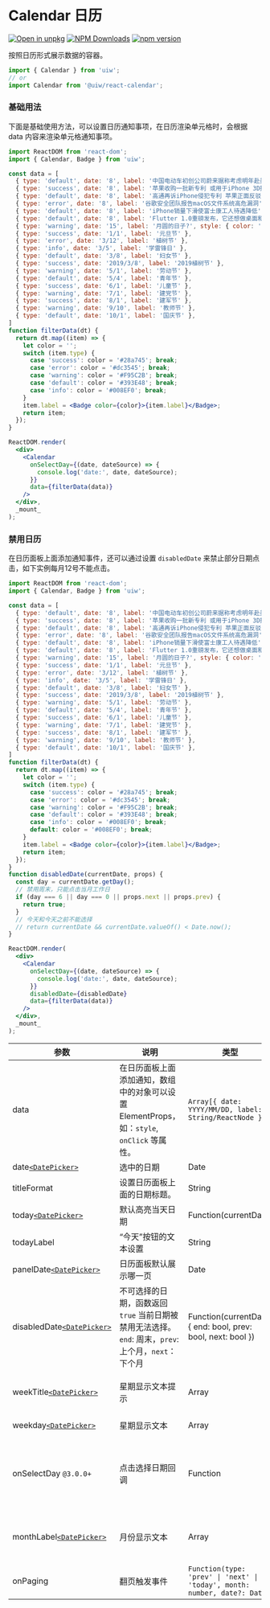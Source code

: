 Calendar 日历
===

[![Open in unpkg](https://img.shields.io/badge/Open%20in-unpkg-blue)](https://uiwjs.github.io/npm-unpkg/#/pkg/@uiw/react-calendar/file/README.md)
[![NPM Downloads](https://img.shields.io/npm/dm/@uiw/react-calendar.svg?style=flat)](https://www.npmjs.com/package/@uiw/react-calendar)
[![npm version](https://img.shields.io/npm/v/@uiw/react-calendar.svg?label=@uiw/react-calendar)](https://npmjs.com/@uiw/react-calendar)

按照日历形式展示数据的容器。

```jsx
import { Calendar } from 'uiw';
// or
import Calendar from '@uiw/react-calendar';
```

### 基础用法

下面是基础使用方法，可以设置日历通知事项，在日历渲染单元格时，会根据 data 内容来渲染单元格通知事项。

<!--rehype:bgWhite=true&noScroll=true&codeSandbox=true&codePen=true-->
```jsx
import ReactDOM from 'react-dom';
import { Calendar, Badge } from 'uiw';

const data = [
  { type: 'default', date: '8', label: '中国电动车初创公司蔚来据称考虑明年赴美上市。' },
  { type: 'success', date: '8', label: '苹果收购一批新专利 或用于iPhone 3D摄像头' },
  { type: 'default', date: '8', label: '高通再诉iPhone侵犯专利 苹果正面反驳' },
  { type: 'error', date: '8', label: '谷歌安全团队报告macOS文件系统高危漏洞' },
  { type: 'default', date: '8', label: 'iPhone销量下滑使富士康工人待遇降低' },
  { type: 'default', date: '8', label: 'Flutter 1.0重磅发布，它还想做桌面和Web开发' },
  { type: 'warning', date: '15', label: '月圆的日子?', style: { color: 'red' } },
  { type: 'success', date: '1/1', label: '元旦节' },
  { type: 'error', date: '3/12', label: '植树节' },
  { type: 'info', date: '3/5', label: '学雷锋日' },
  { type: 'default', date: '3/8', label: '妇女节' },
  { type: 'success', date: '2019/3/8', label: '2019植树节' },
  { type: 'warning', date: '5/1', label: '劳动节' },
  { type: 'default', date: '5/4', label: '青年节' },
  { type: 'success', date: '6/1', label: '儿童节' },
  { type: 'warning', date: '7/1', label: '建党节' },
  { type: 'success', date: '8/1', label: '建军节' },
  { type: 'warning', date: '9/10', label: '教师节' },
  { type: 'default', date: '10/1', label: '国庆节' },
]
function filterData(dt) {
  return dt.map((item) => {
    let color = '';
    switch (item.type) {
      case 'success': color = '#28a745'; break;
      case 'error': color = '#dc3545'; break;
      case 'warning': color = '#F95C2B'; break;
      case 'default': color = '#393E48'; break;
      case 'info': color = '#008EF0'; break;
    }
    item.label = <Badge color={color}>{item.label}</Badge>;
    return item;
  });
}

ReactDOM.render(
  <div>
    <Calendar
      onSelectDay={(date, dateSource) => {
        console.log('date:', date, dateSource);
      }}
      data={filterData(data)}
    />
  </div>,
  _mount_
);
```


### 禁用日历

在日历面板上面添加通知事件，还可以通过设置 `disabledDate` 来禁止部分日期点击，如下实例每月12号不能点击。

<!--rehype:bgWhite=true&noScroll=true&codeSandbox=true&codePen=true-->
```jsx
import ReactDOM from 'react-dom';
import { Calendar, Badge } from 'uiw';

const data = [
  { type: 'default', date: '8', label: '中国电动车初创公司蔚来据称考虑明年赴美上市。' },
  { type: 'success', date: '8', label: '苹果收购一批新专利 或用于iPhone 3D摄像头' },
  { type: 'default', date: '8', label: '高通再诉iPhone侵犯专利 苹果正面反驳' },
  { type: 'error', date: '8', label: '谷歌安全团队报告macOS文件系统高危漏洞' },
  { type: 'default', date: '8', label: 'iPhone销量下滑使富士康工人待遇降低' },
  { type: 'default', date: '8', label: 'Flutter 1.0重磅发布，它还想做桌面和Web开发' },
  { type: 'warning', date: '15', label: '月圆的日子?', style: { color: 'red' } },
  { type: 'success', date: '1/1', label: '元旦节' },
  { type: 'error', date: '3/12', label: '植树节' },
  { type: 'info', date: '3/5', label: '学雷锋日' },
  { type: 'default', date: '3/8', label: '妇女节' },
  { type: 'success', date: '2019/3/8', label: '2019植树节' },
  { type: 'warning', date: '5/1', label: '劳动节' },
  { type: 'default', date: '5/4', label: '青年节' },
  { type: 'success', date: '6/1', label: '儿童节' },
  { type: 'warning', date: '7/1', label: '建党节' },
  { type: 'success', date: '8/1', label: '建军节' },
  { type: 'warning', date: '9/10', label: '教师节' },
  { type: 'default', date: '10/1', label: '国庆节' },
]
function filterData(dt) {
  return dt.map((item) => {
    let color = '';
    switch (item.type) {
      case 'success': color = '#28a745'; break;
      case 'error': color = '#dc3545'; break;
      case 'warning': color = '#F95C2B'; break;
      case 'default': color = '#393E48'; break;
      case 'info': color = '#008EF0'; break;
      default: color = '#008EF0'; break;
    }
    item.label = <Badge color={color}>{item.label}</Badge>;
    return item;
  });
}
function disabledDate(currentDate, props) {
  const day = currentDate.getDay();
  // 禁用周末，只能点击当月工作日
  if (day === 6 || day === 0 || props.next || props.prev) {
    return true;
  }
  // 今天和今天之前不能选择
  // return currentDate && currentDate.valueOf() < Date.now();
}

ReactDOM.render(
  <div>
    <Calendar
      onSelectDay={(date, dateSource) => {
        console.log('date:', date, dateSource);
      }}
      disabledDate={disabledDate}
      data={filterData(data)}
    />
  </div>,
  _mount_
);
```

| 参数 | 说明 | 类型 | 默认值 |
|--------- |-------- |--------- |-------- |
| data | 在日历面板上面添加通知，数组中的对象可以设置 ElementProps，如：`style`, `onClick` 等属性。 | `Array[{ date: YYYY/MM/DD, label: String/ReactNode }]` | - |
| date[`<DatePicker>`](#/components/date-picker) | 选中的日期 | Date | - |
| titleFormat | 设置日历面板上面的日期标题。 | String | `YYYY年MM月` |
| today[`<DatePicker>`](#/components/date-picker) | 默认高亮当天日期 | Function(currentDate) | - |
| todayLabel | “今天”按钮的文本设置 | String | - |
| panelDate[`<DatePicker>`](#/components/date-picker) | 日历面板默认展示哪一页 | Date | `new Date` |
| disabledDate[`<DatePicker>`](#/components/date-picker) | 不可选择的日期，函数返回 `true` 当前日期被禁用无法选择。`end`: 周末，`prev`: 上个月，`next`：下个月 | Function(currentDate, { end: bool, prev: bool, next: bool }) | - |
| weekTitle[`<DatePicker>`](#/components/date-picker) | 星期显示文本提示 | Array | \[`星期天`, `星期一`, `星期二`, `星期三`, `星期四`, `星期五`, `星期六`\] |
| weekday[`<DatePicker>`](#/components/date-picker) | 星期显示文本 | Array | \[`日`, `一`, `二`, `三`, `四`, `五`, `六`\] |
| onSelectDay `@3.0.0+` | 点击选择日期回调 | Function | function(date?: Date, dateSource: { day?: number, month?: number, year?: number }) |
| monthLabel[`<DatePicker>`](#/components/date-picker) | 月份显示文本 | Array | \[`一月`, `二月`, `三月`, `四月`, `五月`, `六月`, `七月`, `八月`, `九月`, `十月`, `十一月`, `十二月`\] |
| onPaging | 翻页触发事件 | `Function(type: 'prev' \| 'next' \| 'today', month: number, date?: Date)` | - |